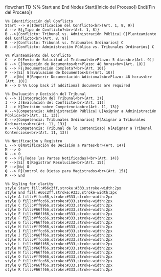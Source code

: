 flowchart TD
    %% Start and End Nodes
    Start([Inicio del Proceso])
    End([Fin del Proceso])

    %% Identificación del Conflicto
    Start --> A[Identificación del Conflicto<br>(Art. 1, 8, 9)]
    A --> B{¿Tipo de Conflicto?<br>(Art. 1, 8)}
    B -->|Conflicto: Tribunal vs. Administración Pública| C[Planteamiento del Conflicto<br>(Art. 8, 9)]
    B -->|Conflicto: Tribunal vs. Tribunales Ordinarios| C
    B -->|Conflicto: Administración Pública vs. Tribunales Ordinarios| C

    %% Planteamiento del Conflicto
    C --> D[Envío de Solicitud al Tribunal<br>Plazo: 5 días<br>(Art. 9)]
    D --> E[Recepción de Documentos<br>Plazo: 48 horas<br>(Art. 10)]
    E --> F{¿Documentación Completa?<br>(Art. 10)}
    F -->|Sí| G[Evaluación de Documentos<br>(Art. 10)]
    F -->|No| H[Requerir Documentación Adicional<br>Plazo: 48 horas<br>(Art. 10)]
    H --> D %% Loop back if additional documents are required

    %% Evaluación y Decisión del Tribunal
    G --> I[Integración del Tribunal<br>(Art. 2)]
    I --> J[Evaluación del Conflicto<br>(Art. 11)]
    J --> K{Decisión sobre Competencia<br>(Art. 11, 13)}
    K -->|Competencia: Administración Pública| L[Asignar a Administración Pública<br>(Art. 11, 13)]
    K -->|Competencia: Tribunales Ordinarios| M[Asignar a Tribunales Ordinarios<br>(Art. 11, 13)]
    K -->|Competencia: Tribunal de lo Contencioso| N[Asignar a Tribunal Contencioso<br>(Art. 11, 13)]

    %% Notificación y Registro
    L --> O[Notificación de Decisión a Partes<br>(Art. 14)]
    M --> O
    N --> O
    O --> P{¿Todas las Partes Notificadas?<br>(Art. 14)}
    P -->|Sí| Q[Registrar Resolución<br>(Art. 15)]
    P -->|No| O
    Q --> R[Control de Dietas para Magistrados<br>(Art. 15)]
    R --> End

    %% Styling for clarity
    style Start fill:#66c2ff,stroke:#333,stroke-width:2px
    style End fill:#66c2ff,stroke:#333,stroke-width:2px
    style A fill:#ffcc66,stroke:#333,stroke-width:2px
    style B fill:#ffcc66,stroke:#333,stroke-width:2px
    style C fill:#ff9966,stroke:#333,stroke-width:2px
    style D fill:#66ff66,stroke:#333,stroke-width:2px
    style E fill:#66ff66,stroke:#333,stroke-width:2px
    style F fill:#ffcc66,stroke:#333,stroke-width:2px
    style G fill:#66ff66,stroke:#333,stroke-width:2px
    style H fill:#ff9966,stroke:#333,stroke-width:2px
    style I fill:#ffcc66,stroke:#333,stroke-width:2px
    style J fill:#66ff66,stroke:#333,stroke-width:2px
    style K fill:#ffcc66,stroke:#333,stroke-width:2px
    style L fill:#66ff66,stroke:#333,stroke-width:2px
    style M fill:#66ff66,stroke:#333,stroke-width:2px
    style N fill:#66ff66,stroke:#333,stroke-width:2px
    style O fill:#ff9966,stroke:#333,stroke-width:2px
    style P fill:#ffcc66,stroke:#333,stroke-width:2px
    style Q fill:#66ff66,stroke:#333,stroke-width:2px
    style R fill:#66ff66,stroke:#333,stroke-width:2px
